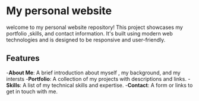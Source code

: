 #  My personal website
welcome to my personal website repository! This project showcases my portfolio ,skills, and contact information. It's built using modern web technologies and is designed to be responsive and user-friendly.
## Features
-**About Me**: A brief introduction about myself , my background, and my intersts
-**Portfolio**: A collection of my projects with descriptions and links.
-**Skills**: A list of my technical skills and expertise.
-**Contact**: A form or links to get in touch with me.
